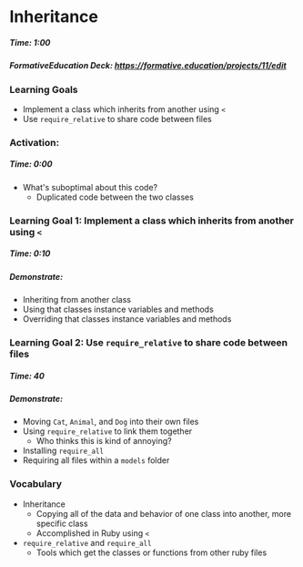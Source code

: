 # Inheritance

##### Time: 1:00

##### FormativeEducation Deck: <https://formative.education/projects/11/edit>


### Learning Goals

- Implement a class which inherits from another using  `<` 
- Use `require_relative` to share code between files


### Activation: 

##### Time: 0:00

- What's suboptimal about this code?
  - Duplicated code between the two classes



### Learning Goal 1: Implement a class which inherits from another using  `<` 

##### Time: 0:10

##### Demonstrate:

* Inheriting from another class
* Using that classes instance variables and methods
* Overriding that classes instance variables and methods



### Learning Goal 2: Use `require_relative` to share code between files

##### Time: 40

##### Demonstrate:

* Moving `Cat`, `Animal`, and `Dog` into their own files
* Using `require_relative` to link them together
  * Who thinks this is kind of annoying?
* Installing `require_all`
* Requiring all files within a `models` folder


### Vocabulary
- Inheritance
	- Copying all of the data and behavior of one class into another, more specific class
    - Accomplished in Ruby using `<`
- `require_relative` and `require_all`
	- Tools which get the classes or functions from other ruby files 
